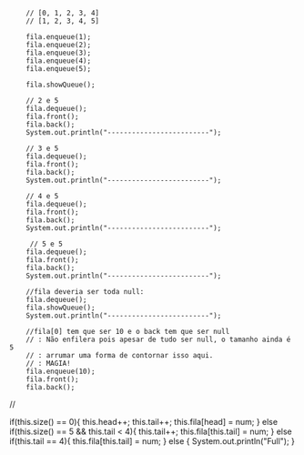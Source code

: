         // [0, 1, 2, 3, 4]
        // [1, 2, 3, 4, 5]

        fila.enqueue(1);
        fila.enqueue(2);
        fila.enqueue(3);
        fila.enqueue(4);
        fila.enqueue(5);     
     
        fila.showQueue();
   
        // 2 e 5
        fila.dequeue();
        fila.front();
        fila.back();
        System.out.println("-------------------------");

        // 3 e 5
        fila.dequeue();
        fila.front();
        fila.back();
        System.out.println("-------------------------");

        // 4 e 5
        fila.dequeue();
        fila.front();
        fila.back();
        System.out.println("-------------------------");

         // 5 e 5
        fila.dequeue();
        fila.front();
        fila.back();
        System.out.println("-------------------------");

        //fila deveria ser toda null:
        fila.dequeue();
        fila.showQueue();
        System.out.println("-------------------------");

        //fila[0] tem que ser 10 e o back tem que ser null 
        // : Não enfilera pois apesar de tudo ser null, o tamanho ainda é 5
        // : arrumar uma forma de contornar isso aqui. 
        // : MAGIA!
        fila.enqueue(10);
        fila.front();
        fila.back();


//

if(this.size() == 0){
            this.head++;
            this.tail++;
            this.fila[head] = num;
        } else if(this.size() == 5 && this.tail < 4){
            this.tail++;
            this.fila[this.tail] = num;
        } else if(this.tail == 4){
            this.fila[this.tail] = num;
        } else {
            System.out.println("Full");
        }

        